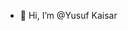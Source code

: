 - 👋 Hi, I’m @Yusuf Kaisar

<!---
YusufKaisar/YusufKaisar is a ✨ special ✨ repository because its `README.md` (this file) appears on your GitHub profile.
You can click the Preview link to take a look at your changes.
--->
